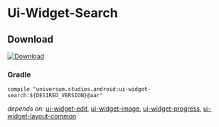 Ui-Widget-Search
===============

## Download ##
[![Download](https://api.bintray.com/packages/universum-studios/android/universum.studios.android%3Aui/images/download.svg)](https://bintray.com/universum-studios/android/universum.studios.android%3Aui/_latestVersion)

### Gradle ###

    compile "universum.studios.android:ui-widget-search:${DESIRED_VERSION}@aar"

_depends on:_
[ui-widget-edit](https://github.com/universum-studios/android_ui/tree/master/library-widget-edit),
[ui-widget-image](https://github.com/universum-studios/android_ui/tree/master/library-widget-image),
[ui-widget-progress](https://github.com/universum-studios/android_ui/tree/master/library-widget-progress),
[ui-widget-layout-common](https://github.com/universum-studios/android_ui/tree/master/library-widget-layout-common)